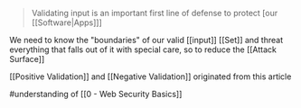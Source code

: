 > Validating input is an important first line of defense to protect [our [[Software|Apps]]]

We need to know the "boundaries" of our valid [[input]] [[Set]] and threat everything that falls out of it with special care, so to reduce the [[Attack Surface]]

[[Positive Validation]] and [[Negative Validation]] originated from this article

#understanding of [[0 - Web Security Basics]]
